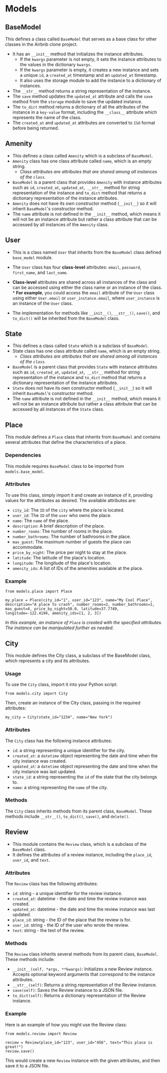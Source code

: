 # Models

## BaseModel
This defines a class called `BaseModel` that serves as a base class for other classes in the Airbnb clone project. 
* It has an `__init__` method that initializes the instance attributes. 
	* If the `kwargs` parameter is not empty, it sets the instance attributes to the values in the dictionary `kwargs`. 
	* If the `kwargs` parameter is empty, it creates a new instance and sets a unique `id`, a `created_at` timestamp and an `updated_at` timestamp. 
	* It also uses the storage module to add the instance to a dictionary of instances.
* The `__str__` method returns a string representation of the instance.
* The `save` method updates the `updated_at` attribute and calls the `save` method from the `storage` module to save the updated instance.
* The `to_dict` method returns a dictionary of all the attributes of the instance in a `key-value` format, including the `__class__` attribute which represents the name of the class. 
* The `created_at` and `updated_at` attributes are converted to `ISO` format before being returned.

## Amenity
* This defines a class called `Amenity` which is a subclass of `BaseModel`. 
* `Amenity` class has one class attribute called `name`, which is an empty string. 
	* *Class attributes are attributes that are shared among all instances of the `class`.*
* `BaseModel` is a parent class that provides `Amenity` with instance attributes such as `id`, `created_at`, `updated_at`,` __str__` method for string representation of the instance and `to_dict` method that returns a dictionary representation of the instance attributes.
* `Amenity` does not have its own constructor method (`__init__`) so it will inherit `BaseModel`'s constructor method. 
* The `name` attribute is not defined in the `__init__` method, which means it will not be an instance attribute but rather a class attribute that can be accessed by all instances of the `Amenity` class.

## User
* This is a class named `User` that inherits from the `BaseModel` class defined `base_model` module. 
* The `User` class has four **class-level** attributes: `email`, `password`, `first_name`, and `last_name`.

* **Class-level** attributes are shared across all instances of the class and can be accessed using either the class name or an instance of the class. 
		* **For example**, you could access the `email` attribute of the `User` class using either `User.email` or `user_instance.email`, where `user_instance` is an instance of the `User` class.
* The implementation for methods like `__init__()`, `__str__()`, `save()`, and `to_dict()` will be inherited from the `BaseModel` class.

## State
* This defines a class called `State` which is a subclass of `BaseModel`. 
* State class has one class attribute called `name`, which is an empty string. 
	* *Class attributes are attributes that are shared among all instances of the `class`.*
* `BaseModel` is a parent class that provides `State` with instance attributes such as `id`, `created_at`, `updated_at`,` __str__` method for string representation of the instance and `to_dict` method that returns a dictionary representation of the instance attributes.
* `State` does not have its own constructor method (`__init__`) so it will inherit `BaseModel`'s constructor method. 
* The `name` attribute is not defined in the `__init__` method, which means it will not be an instance attribute but rather a class attribute that can be accessed by all instances of the `State` class.

## Place
This module defines a `Place` class that inherits from `BaseModel` and contains several attributes that define the characteristics of a place.

### Dependencies
This module requires `BaseModel` class to be imported from `models.base_model`.
### Attributes
To use this class, simply import it and create an instance of it, providing values for the attributes as desired. The available attributes are:

* `city_id`: The `ID` of the `city` where the place is located.
* `user_id`: The `ID` of the `user` who owns the place.
* `name`: The `name` of the place.
* `description`: A brief description of the place.
* `number_rooms`: The number of rooms in the place.
* `number_bathrooms`: The number of bathrooms in the place.
* `max_guest`: The maximum number of guests the place can accommodate.
* `price_by_night`: The price per night to stay at the place.
* `latitude`: The latitude of the place's location.
* `longitude`: The longitude of the place's location.
* `amenity_ids`: A list of IDs of the amenities available at the place.
### Example
```
from models.place import Place

my_place = Place(city_id="1", user_id="123", name="My Cool Place", description="A place to crash", number_rooms=2, number_bathrooms=1, max_guest=4, price_by_night=50.0, latitude=37.7749, longitude=-122.4194, amenity_ids=[1, 2, 3])
```
*In this example, an instance of `Place` is created with the specified attributes. The instance can be manipulated further as needed.*

## City
This module defines the City class, a subclass of the BaseModel class, which represents a city and its attributes.

### Usage
To use the `City` class, import it into your Python script:
```
from models.city import City
```
Then, create an instance of the City class, passing in the required attributes:
```
my_city = City(state_id="1234", name="New York")
```
### Attributes
The `City` class has the following instance attributes:

* `id`: a string representing a unique identifier for the city.
* `created_at`: a `datetime` object representing the date and time when the city instance was created.
* `updated_at`: a `datetime` object representing the date and time when the city instance was last updated.
* `state_id`: a string representing the `id` of the state that the city belongs to.
* `name`: a string representing the `name` of the city.
### Methods
The `City` class inherits methods from its parent class, `BaseModel`. These methods include `__str__()`, `to_dict()`, `save()`, and `delete()`.

## Review
* This module contains the `Review` class, which is a subclass of the `BaseModel` class. 
* It defines the attributes of a review instance, including the `place_id`, `user_id`, and `text`.
### Attributes
The `Review` class has the following attributes:

* `id`: string - a unique identifier for the review instance.
* `created_at`: datetime - the date and time the review instance was created.
* `updated_at`: datetime - the date and time the review instance was last updated.
* `place_id`: string - the ID of the place that the review is for.
* `user_id`: string - the ID of the user who wrote the review.
* `text`: string - the text of the review.

### Methods
The `Review` class inherits several methods from its parent class, `BaseModel`. These methods include:

* `__init__(self, *args, **kwargs)`: Initializes a new Review instance. Accepts optional keyword arguments that correspond to the instance attributes.
* `__str__(self)`: Returns a string representation of the Review instance.
* `save(self)`: Saves the Review instance to a JSON file.
* `to_dict(self)`: Returns a dictionary representation of the Review instance.
### Example
Here is an example of how you might use the Review class:
```
from models.review import Review

review = Review(place_id="123", user_id="456", text="This place is great!")
review.save()

```
This would create a new `Review` instance with the given attributes, and then save it to a JSON file.
